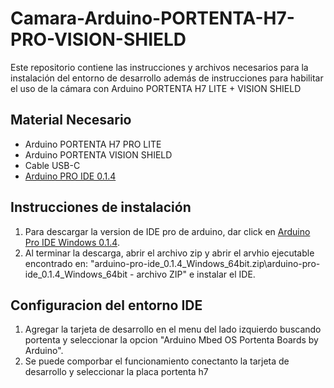 # Camara-Arduino-PORTENTA-H7-PRO-VISION-SHIELD
Este repositorio contiene las instrucciones y archivos necesarios para la instalación del entorno de desarrollo además de instrucciones para habilitar el uso de la cámara con Arduino PORTENTA H7 LITE + VISION SHIELD

## Material Necesario

- Arduino PORTENTA H7 PRO LITE
- Arduino PORTENTA VISION SHIELD
- Cable USB-C 
- [Arduino PRO IDE 0.1.4](https://github.com/arduino/arduino-pro-ide/releases)

## Instrucciones de instalación
1. Para descargar la version de IDE pro de arduino, dar click en 
[Arduino Pro IDE Windows 0.1.4](https://downloads.arduino.cc/arduino-pro-ide/arduino-pro-ide_0.1.4_Windows_64bit.zip).
2. Al terminar la descarga, abrir el archivo zip y abrir el arvhio ejecutable encontrado en:
"arduino-pro-ide_0.1.4_Windows_64bit.zip\arduino-pro-ide_0.1.4_Windows_64bit - archivo ZIP" e instalar el IDE.
## Configuracion del entorno IDE
1. Agregar la tarjeta de desarrollo en el menu del lado izquierdo buscando portenta y seleccionar la opcion "Arduino Mbed OS Portenta Boards by Arduino".
2. Se puede comporbar el funcionamiento conectanto la tarjeta de desarrollo y seleccionar la placa portenta h7 
